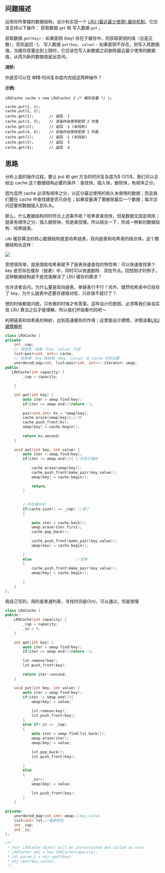 ## 问题描述

运用你所掌握的数据结构，设计和实现一个  [LRU (最近最少使用) 缓存机制](https://baike.baidu.com/item/LRU)。它应该支持以下操作： 获取数据 `get` 和 写入数据 `put` 。

获取数据 `get(key)` - 如果密钥 (key) 存在于缓存中，则获取密钥的值（总是正数），否则返回 -1。
写入数据 `put(key, value)` - 如果密钥不存在，则写入其数据值。当缓存容量达到上限时，它应该在写入新数据之前删除最近最少使用的数据值，从而为新的数据值留出空间。

**进阶:**

你是否可以在 **O(1)** 时间复杂度内完成这两种操作？

**示例:**

```
LRUCache cache = new LRUCache( 2 /* 缓存容量 */ );

cache.put(1, 1);
cache.put(2, 2);
cache.get(1);       // 返回  1
cache.put(3, 3);    // 该操作会使得密钥 2 作废
cache.get(2);       // 返回 -1 (未找到)
cache.put(4, 4);    // 该操作会使得密钥 1 作废
cache.get(1);       // 返回 -1 (未找到)
cache.get(3);       // 返回  3
cache.get(4);       // 返回  4
```

## 思路

分析上面的操作过程，要让 put 和 get 方法的时间复杂度为$ O(1)$，我们可以总结出 cache 这个数据结构必要的条件：查找快，插入快，删除快，有顺序之分。

因为显然 cache 必须有顺序之分，以区分最近使用的和久未使用的数据；而且我们要在 cache 中查找键是否已存在；如果容量满了要删除最后一个数据；每次访问还要把数据插入到队头。

那么，什么数据结构同时符合上述条件呢？哈希表查找快，但是数据无固定顺序；链表有顺序之分，插入删除快，但是查找慢。所以结合一下，形成一种新的数据结构：哈希链表。

`LRU` 缓存算法的核心数据结构就是哈希链表，双向链表和哈希表的结合体。这个数据结构长这样：

![](https://pic.leetcode-cn.com/9201fabe4dfdb5a874b43c325d39857182c8ec267f830649a52dda90a63d6671-file_1562356927818)

思想很简单，就是借助哈希表赋予了链表快速查找的特性嘛：可以快速查找某个 key 是否存在缓存（链表）中，同时可以快速删除、添加节点。回想刚才的例子，这种数据结构是不是完美解决了 LRU 缓存的需求？

也许读者会问，为什么要是双向链表，单链表行不行？另外，既然哈希表中已经存了 key，为什么链表中还要存键值对呢，只存值不就行了？

想的时候都是问题，只有做的时候才有答案。这样设计的原因，必须等我们亲自实现 LRU 算法之后才能理解，所以我们开始看代码吧～



利用链表和哈希表的映射，达到高速缓存的作用；这里面设计建模，详情请看[LRU建模解析](https://leetcode-cn.com/problems/lru-cache/solution/lru-ce-lue-xiang-jie-he-shi-xian-by-labuladong/)


```cpp
class LRUCache {
private:
    int _cap;
    // 双链表：装着 (key, value) 元组
    list<pair<int, int>> cache;
    // 哈希表：key 映射到 (key, value) 在 cache 中的位置
    unordered_map<int, list<pair<int, int>>::iterator> umap;
public:
   LRUCache(int capacity) {
        _cap = capacity;
        
    }
    
    int get(int key) {
        auto iter = umap.find(key);
        if(iter == umap.end())return -1;
        
        pair<int,int> kv = *umap[key];
        cache.erase(umap[key]);//改
        cache.push_front(kv);
        umap[key] = cache.begin();
        
        return kv.second;
    }
    
    void put(int key, int value) {
        auto iter = umap.find(key);
        if(iter != umap.end()){ //存在于缓存
            
            cache.erase(umap[key]);
            cache.push_front(make_pair(key,value));
            umap[key] = cache.begin(); 
            
            return;
        }
        
        
        //不在缓存中
        if(cache.size() == _cap) //满了
        {
            
            auto iter = cache.back();
            umap.erase(iter.first);
            cache.pop_back();
            
            cache.push_front(make_pair(key,value));
            umap[key] = cache.begin();
            
        }
        else                    //没满
        {
            cache.push_front(make_pair(key,value));
            umap[key] = cache.begin();
            
        }
    }
};
```




我自己写的，用的是普通列表，寻找时间是$O(n)$，可以通过，但是很慢

```cpp
class LRUCache {
public:
    LRUCache(int capacity) {
        _cap = capacity;
        _sz = 0;
    }
    
    int get(int key) {
        auto iter = umap.find(key);
        if(iter == umap.end())return -1;
               
        lst.remove(key);
        lst.push_front(key);
        
        return iter->second;
    }
    
    void put(int key, int value) {
        auto iter = umap.find(key);
        if(iter != umap.end()){
            umap[key] = value;
            
            lst.remove(key);
            lst.push_front(key);
        }
        else if(_sz == _cap)
        {
            auto iter = umap.find(lst.back());
            umap.erase(iter);
            umap[key] = value;
            
            lst.pop_back();
            lst.push_front(key);
            
        }
        else
        {
            _sz++;
            umap[key] = value;
            
            lst.push_front(key);
        }
    }
    
private:
    unordered_map<int,int> umap;//key,value
    list<int> lst;//最新排名
    int _cap;
    int _sz;
};

/**
 * Your LRUCache object will be instantiated and called as such:
 * LRUCache* obj = new LRUCache(capacity);
 * int param_1 = obj->get(key);
 * obj->put(key,value);
 */
```







